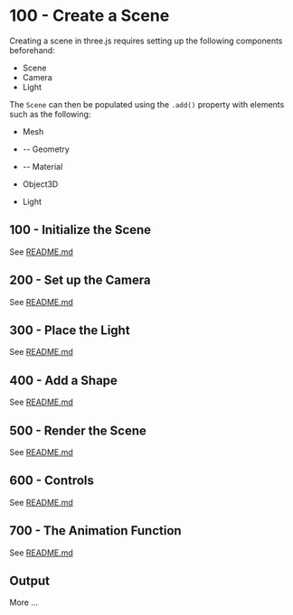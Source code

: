# 100 - Create a Scene

Creating a scene in three.js requires setting up the following components beforehand:

- Scene
- Camera
- Light

The ```Scene``` can then be populated using the ```.add()``` property with elements such as the following:

- Mesh

- -- Geometry

- -- Material

- Object3D

- Light

## 100 - Initialize the Scene

See [README.md](./100/README.md)

## 200 - Set up the Camera

See [README.md](./200/README.md)

## 300 - Place the Light

See [README.md](./300/README.md)

## 400 - Add a Shape

See [README.md](./400/README.md)

## 500 - Render the Scene

See [README.md](./500/README.md)

## 600 - Controls

See [README.md](./600/README.md)

## 700 - The Animation Function

See [README.md](./700/README.md)

## Output

More ...
